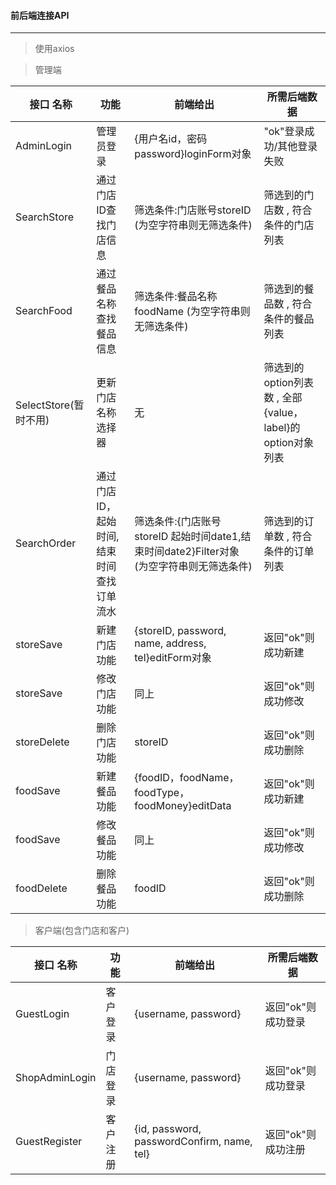 #### 前后端连接API

---
> 使用axios

>管理端

|接口 名称| 功能| 前端给出|所需后端数据 |
|-|-|-|-|
|AdminLogin|管理员登录 |{用户名id，密码password}loginForm对象 |"ok"登录成功/其他登录失败 |
|SearchStore|通过门店ID查找门店信息 |筛选条件:门店账号storeID  (为空字符串则无筛选条件)  |筛选到的门店数 , 符合条件的门店列表 |
|SearchFood|通过餐品名称查找餐品信息 |筛选条件:餐品名称 foodName  (为空字符串则无筛选条件)  |筛选到的餐品数 , 符合条件的餐品列表 |
|SelectStore(暂时不用)|更新门店名称选择器 | 无| 筛选到的option列表数 , 全部{value，label}的option对象列表|
|SearchOrder|通过门店ID，起始时间,结束时间 <br>查找订单流水 |筛选条件:{门店账号storeID 起始时间date1,结束时间date2}Filter对象 (为空字符串则无筛选条件) |筛选到的订单数 , 符合条件的订单列表 |
|storeSave| 新建门店功能|{storeID, password, name, address, tel}editForm对象 | 返回"ok"则成功新建|
|storeSave| 修改门店功能| 同上|返回"ok"则成功修改 |
|storeDelete| 删除门店功能|storeID |返回"ok"则成功删除 |
|foodSave| 新建餐品功能| {foodID，foodName，foodType，foodMoney}editData|返回"ok"则成功新建 |
|foodSave| 修改餐品功能| 同上|返回"ok"则成功修改 |
|foodDelete| 删除餐品功能|foodID | 返回"ok"则成功删除|

>客户端(包含门店和客户)

|接口 名称| 功能| 前端给出|所需后端数据 |
|-|-|-|-|
|GuestLogin|客户登录|{username, password} |返回"ok"则成功登录|
|ShopAdminLogin|门店登录|{username, password} |返回"ok"则成功登录|
|GuestRegister|客户注册|{id, password, passwordConfirm, name, tel} |返回"ok"则成功注册|